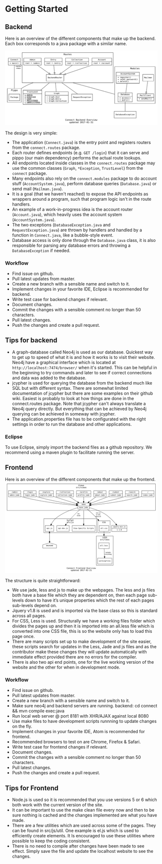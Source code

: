 Getting Started
===============

## Backend

Here is an overview of the different components that make up the backend. Each box corresponds to a java package with a similar name.

![img](../images/overview.svg)

The design is very simple:
 - The application (`Connect.java`) is the entry point and registers routers from the `connect.routes` package.
 - Each router defines endpoints (e.g. `GET /login`) that it can serve and pippo (our main dependency) performs the actual route lookups.
 - All endpoints located inside classes in the `connect.routes` package may use the common classes (`Graph`, `*Exception`, `TrustLevel`) from the `connect` package.
 - Many endpoints also rely on the `connect.modules` package to do account stuff (`AccountSystem.java`), perform database queries (`Database.java`) or send mail (`Mailman.java`).
 - It is a goal (that we haven't reached) to expose the API endpoints as wrappers around a program, such that program logic isn't in the route handlers.
 - An example of a work-in-progress idea is the account router (`Account.java`), which heavily uses the account system (`AccountSystem.java`).
 - The two exceptions (`DatabaseException.java` and `RequestException.java`) are thrown by handlers and handled by a function in `Connect.java`, like a bubble-style event.
 - Database access is only done through the `Database.java` class, it is also responsible for parsing any database errors and throwing a `DatabaseException` if needed.

### Workflow
 - Find issue on github. 
 - Pull latest updates from master.
 - Create a new branch with a sensible name and switch to it.
 - Implement changes in your favorite IDE, Eclipse is recommended for backend.
 - Write test case for backend changes if relevant.
 - Document changes.
 - Commit the changes with a sensible comment no longer than 50 characters.
 - Pull latest changes.
 - Push the changes and create a pull request.

## Tips for backend
 - A graph-database called Neo4j is used as our database. Quickest way to get up to speed of what it is and how it works is to visit their website. Neo4j have a graphical interface which is located at
`http://localhost:7474/browser/` when it's started. This can be helpful in the beginning to try commands
and later to see if correct connections and data was added to the database.
 - jcypher is used for querying the database from the backend much like SQL but with different syntax.
There are somewhat limited documentation of jcypher but there are some examples on their github wiki.
Easiest is probably to look at how things are done in the connect.routes package. Note that jcypher can't
always translate a Neo4j query directly. But everything that can be achieved by Neo4j querying can be achieved
in someway with jcypher. 
 - The application.properties file has to be configurated with the right settings in order to run the database and other applications.

### Eclipse
To use Eclipse, simply import the backend files as a github repository. We recommend using a maven plugin to facilitate running the server. 

## Frontend

Here is an overview of the different components that make up the frontend. 
![img](../images/frontend.svg) 
 
The structure is quite straightforward:
 - We use jade, less and js to make up the webpages. The less and js files both have a base file which they are dependent on, then each page sub-levels down to have it’s unique properties which the rest of each pages sub-levels depend on.
 - Jquery v1.8 is used and is imported via the base class so this is standard across all pages.
 - For CSS, Less is used. Structurally we have a working files folder which divides the pages up and then it is imported into an all.less file which is converted into one CSS file, this is so the website only has to load this page once.
 - There are many scripts set up to make development of the site easier, these scripts search for updates in the Less, Jade and js files and as the contributor make these changes they will update automatically with immediate effect provided there are no errors for the compiler.
 - There is also two api end points, one for the live working version of the website and the other for when in development mode.

### Workflow
 - Find issue on github.
 - Pull latest updates from master.
 - Create a new branch with a sensible name and switch to it.
 - Make sure neo4j and backend servers are running. 
   backend: cd connect && mvn compile exec:java
 - Run local web server @ port 8181 with XHR/AJAX against local 8080
 - Use make files to have development scripts runnning to update changes on the fly.
 - Implement changes in your favorite IDE, Atom is recommended for frontend.
 - Recommended browsers to test on are Chrome, Firefox & Safari.
 - Write test case for frontend changes if relevant.
 - Document changes.
 - Commit the changes with a sensible comment no longer than 50 characters.
 - Pull latest changes.
 - Push the changes and create a pull request.

## Tips for Frontend
 - Node.js is used so it is recommended that you use versions 5 or 6 which both work with the current version of the site.
 - It can be important to use the make clean file every now and then to be sure nothing is cached and the changes implemented are what you have made.
 - There are a few utilities which are used across some of the pages. They can be found in src/js/util. One example is el.js which is used to efficiently create elements. It Is encouraged to use these utilities where possible to keep the coding consistent.
 - There is no need to compile after changes have been made to see effect. Simply save the file and update the localhost website to see the changes. 


